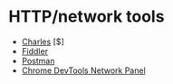 # HTTP/network tools

* [Charles](http://www.charlesproxy.com/) [$]
* [Fiddler](http://www.telerik.com/fiddler)
* [Postman](https://www.getpostman.com/)
* [Chrome DevTools Network Panel](https://developers.google.com/web/tools/chrome-devtools/profile/network-performance/resource-loading)




































 






